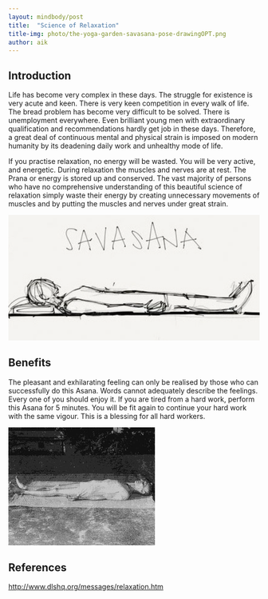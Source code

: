 ```yaml
---
layout: mindbody/post
title:  "Science of Relaxation"
title-img: photo/the-yoga-garden-savasana-pose-drawingOPT.png
author: aik
---
```

## Introduction
Life has become very complex in these days. The struggle for existence is very acute and keen. There is very keen competition in every walk of life. The bread problem has become very difficult to be solved. There is unemployment everywhere. Even brilliant young men with extraordinary qualification and recommendations hardly get job in these days. Therefore, a great deal of continuous mental and physical strain is imposed on modern humanity by its deadening daily work and unhealthy mode of life.

If you practise relaxation, no energy will be wasted. You will be very active, and energetic. During relaxation the muscles and nerves are at rest. The Prana or energy is stored up and conserved. The vast majority of persons who have no comprehensive understanding of this beautiful science of relaxation simply waste their energy by creating unnecessary movements of muscles and by putting the muscles and nerves under great strain.

![savasana](photo/the-yoga-garden-savasana-pose-drawingOPT.png)

## Benefits
The pleasant and exhilarating feeling can only be realised by those who can successfully do this Asana. Words cannot adequately describe the feelings. Every one of you should enjoy it. If you are tired from a hard work, perform this Asana for 5 minutes. You will be fit again to continue your hard work with the same vigour. This is a blessing for all hard workers.

![savasana1](photo/savasana1.jpg)

## References
http://www.dlshq.org/messages/relaxation.htm